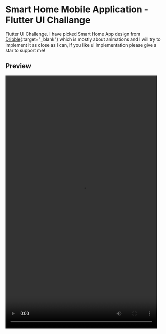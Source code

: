 # Smart Home Mobile Application - Flutter UI Challange

Flutter UI Challenge. I have picked Smart Home App design from [Dribble](https://dribbble.com/shots/5866368-Smart-home-Room-card){:target="_blank"} which is mostly about animations and 
I will try to implement it as close as I can, If you like ui implementation please give a star to support me!

## Preview
<video src="https://github.com/sagarprince/flutter_movies_app/blob/master/preview.mp4" width="480" height="800" controls preload></video>
